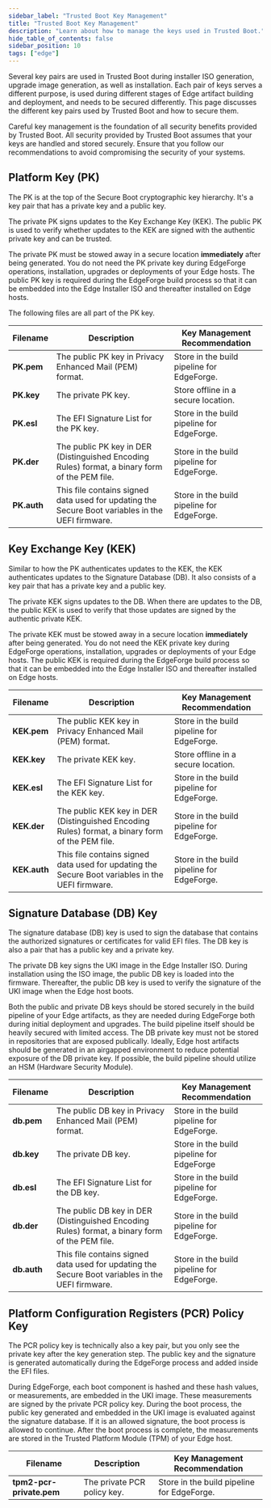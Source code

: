 ```yaml
---
sidebar_label: "Trusted Boot Key Management"
title: "Trusted Boot Key Management"
description: "Learn about how to manage the keys used in Trusted Boot."
hide_table_of_contents: false
sidebar_position: 10
tags: ["edge"]
---
```


Several key pairs are used in Trusted Boot during installer ISO generation, upgrade image generation, as well as
installation. Each pair of keys serves a different purpose, is used during different stages of Edge artifact building
and deployment, and needs to be secured differently. This page discusses the different key pairs used by Trusted Boot and
how to secure them.

Careful key management is the foundation of all security benefits provided by Trusted Boot. All security provided by
Trusted Boot assumes that your keys are handled and stored securely. Ensure that you follow our recommendations to avoid compromising
the security of your systems.

## Platform Key (PK)

The PK is at the top of the Secure Boot cryptographic key hierarchy. It's a key pair that has a private key and a public
key.

The private PK signs updates to the Key Exchange Key (KEK). The public PK is used to verify whether updates to the KEK
are signed with the authentic private key and can be trusted.

The private PK must be stowed away in a secure location **immediately** after being generated. You do not need the
PK private key during EdgeForge operations, installation, upgrades or deployments of your Edge hosts. The public PK key is required during the
EdgeForge build process so that it can be embedded into the Edge Installer ISO and thereafter installed on Edge hosts.

The following files are all part of the PK key.

| Filename    | Description                                                                                      | Key Management Recommendation              |
| ----------- | ------------------------------------------------------------------------------------------------ | ------------------------------------------ |
| **PK.pem**  | The public PK key in Privacy Enhanced Mail (PEM) format.                                         | Store in the build pipeline for EdgeForge. |
| **PK.key**  | The private PK key.                                                                              | Store offline in a secure location.        |
| **PK.esl**  | The EFI Signature List for the PK key.                                                           | Store in the build pipeline for EdgeForge. |
| **PK.der**  | The public PK key in DER (Distinguished Encoding Rules) format, a binary form of the PEM file.   | Store in the build pipeline for EdgeForge. |
| **PK.auth** | This file contains signed data used for updating the Secure Boot variables in the UEFI firmware. | Store in the build pipeline for EdgeForge. |

## Key Exchange Key (KEK)

Similar to how the PK authenticates updates to the KEK, the KEK authenticates updates to the Signature Database (DB). It
also consists of a key pair that has a private key and a public key.

The private KEK signs updates to the DB. When there are updates to the DB, the public KEK is used to verify that those
updates are signed by the authentic private KEK.

The private KEK must be stowed away in a secure location **immediately** after being generated. You do not need the
KEK private key during EdgeForge operations, installation, upgrades or deployments of your Edge hosts. The public KEK is required during the
EdgeForge build process so that it can be embedded into the Edge Installer ISO and thereafter installed on Edge hosts.

| Filename     | Description                                                                                      | Key Management Recommendation              |
| ------------ | ------------------------------------------------------------------------------------------------ | ------------------------------------------ |
| **KEK.pem**  | The public KEK key in Privacy Enhanced Mail (PEM) format.                                        | Store in the build pipeline for EdgeForge. |
| **KEK.key**  | The private KEK key.                                                                             | Store offline in a secure location.        |
| **KEK.esl**  | The EFI Signature List for the KEK key.                                                          | Store in the build pipeline for EdgeForge. |
| **KEK.der**  | The public KEK key in DER (Distinguished Encoding Rules) format, a binary form of the PEM file.  | Store in the build pipeline for EdgeForge. |
| **KEK.auth** | This file contains signed data used for updating the Secure Boot variables in the UEFI firmware. | Store in the build pipeline for EdgeForge. |

## Signature Database (DB) Key

The signature database (DB) key is used to sign the database that contains the authorized signatures or certificates for valid EFI files. The DB
key is also a pair that has a public key and a private key.

The private DB key signs the UKI image in the Edge Installer ISO. During installation using the ISO image, the public DB key is loaded into the firmware. Thereafter, the public DB key is used to verify the signature of the UKI image when the Edge host boots.

Both the public and private DB keys should be stored securely in the build pipeline of your Edge artifacts, as they are
needed during EdgeForge both during initial deployment and upgrades. The build pipeline itself should be heavily secured with limited access. The DB private key must not be stored in repositories that are exposed publically. Ideally, Edge host artifacts should be generated in an airgapped environment to reduce potential exposure of the DB private key. If possible, the build pipeline should utilize an HSM (Hardware Security Module).

| Filename    | Description                                                                                      | Key Management Recommendation              |
| ----------- | ------------------------------------------------------------------------------------------------ | ------------------------------------------ |
| **db.pem**  | The public DB key in Privacy Enhanced Mail (PEM) format.                                         | Store in the build pipeline for EdgeForge. |
| **db.key**  | The private DB key.                                                                              | Store in the build pipeline for EdgeForge  |
| **db.esl**  | The EFI Signature List for the DB key.                                                           | Store in the build pipeline for EdgeForge. |
| **db.der**  | The public DB key in DER (Distinguished Encoding Rules) format, a binary form of the PEM file.   | Store in the build pipeline for EdgeForge. |
| **db.auth** | This file contains signed data used for updating the Secure Boot variables in the UEFI firmware. | Store in the build pipeline for EdgeForge. |

## Platform Configuration Registers (PCR) Policy Key

The PCR policy key is technically also a key pair, but you only see the private key after the key generation step. The
public key and the signature is generated automatically during the EdgeForge process and added inside the EFI files.

During EdgeForge, each boot component is hashed and these hash values, or measurements, are embedded in the UKI image.
These measurements are signed by the private PCR policy key. During the boot process, the public key generated and
embedded in the UKI image is evaluated against the signature database. If it is an allowed signature, the boot process
is allowed to continue. After the boot process is complete, the measurements are stored in the Trusted Platform Module
(TPM) of your Edge host.

| Filename                 | Description                 | Key Management Recommendation              |
| ------------------------ | --------------------------- | ------------------------------------------ |
| **tpm2-pcr-private.pem** | The private PCR policy key. | Store in the build pipeline for EdgeForge. |

